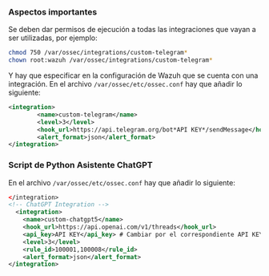 ### Aspectos importantes
Se deben dar permisos de ejecución a todas las integraciones que vayan a ser utilizadas, por ejemplo:
```bash
chmod 750 /var/ossec/integrations/custom-telegram*
chown root:wazuh /var/ossec/integrations/custom-telegram*
```
Y hay que especificar en la configuración de Wazuh que se cuenta con una integración. En el archivo `/var/ossec/etc/ossec.conf` hay que añadir lo siguiente:
```xml
<integration>
        <name>custom-telegram</name>
        <level>3</level>
        <hook_url>https://api.telegram.org/bot*API KEY*/sendMessage</hook_url>
        <alert_format>json</alert_format>
</integration>
```
### Script de Python Asistente ChatGPT
En el archivo `/var/ossec/etc/ossec.conf` hay que añadir lo siguiente:
```xml
</integration>
<!-- ChatGPT Integration -->
  <integration>
    <name>custom-chatgpt5</name>
    <hook_url>https://api.openai.com/v1/threads</hook_url>
    <api_key>API KEY</api_key> # Cambiar por el correspondiente API KEY
    <level>3</level>
    <rule_id>100001,100008</rule_id>
    <alert_format>json</alert_format>
</integration>
```
